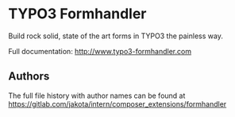 # TYPO3 Formhandler

Build rock solid, state of the art forms in TYPO3 the painless way.

Full documentation: http://www.typo3-formhandler.com

## Authors

The full file history with author names can be found at
https://gitlab.com/jakota/intern/composer_extensions/formhandler
